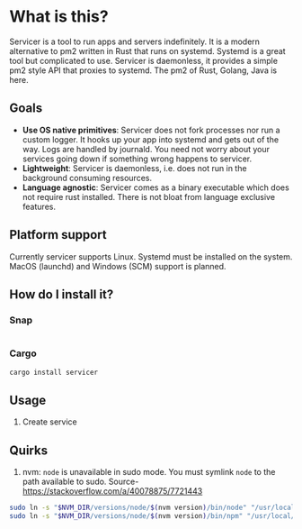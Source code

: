 # What is this?

Servicer is a tool to run apps and servers indefinitely. It is a modern alternative to pm2 written in Rust that runs on systemd. Systemd is a great tool but complicated to use. Servicer is daemonless, it provides a simple pm2 style API that proxies to systemd. The pm2 of Rust, Golang, Java is here.

## Goals

- **Use OS native primitives**: Servicer does not fork processes nor run a custom logger. It hooks up your app into systemd and gets out of the way. Logs are handled by journald. You need not worry about your services going down if something wrong happens to servicer.
- **Lightweight**: Servicer is daemonless, i.e. does not run in the background consuming resources.
- **Language agnostic**: Servicer comes as a binary executable which does not require rust installed. There is not bloat from language exclusive features.

## Platform support

Currently servicer supports Linux. Systemd must be installed on the system. MacOS (launchd) and Windows (SCM) support is planned.

## How do I install it?

### Snap

```sh

```

### Cargo

```sh
cargo install servicer
```

## Usage

1. Create service

## Quirks

1. nvm: `node` is unavailable in sudo mode. You must symlink `node` to the path available to sudo. Source- https://stackoverflow.com/a/40078875/7721443

  ```sh
  sudo ln -s "$NVM_DIR/versions/node/$(nvm version)/bin/node" "/usr/local/bin/node"
  sudo ln -s "$NVM_DIR/versions/node/$(nvm version)/bin/npm" "/usr/local/bin/npm"
  ```
